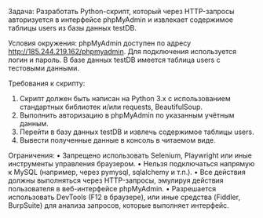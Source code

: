 Задача:
Разработать Python-скрипт, который через HTTP-запросы авторизуется в интерфейсе phpMyAdmin и извлекает содержимое таблицы users из базы данных testDB.

Условия окружения:
phpMyAdmin доступен по адресу http://185.244.219.162/phpmyadmin.
Для подключения используется логин и пароль. В базе данных testDB имеется таблица users с тестовыми данными.

Требования к скрипту:
1. Скрипт должен быть написан на Python 3.x с использованием стандартных библиотек и/или requests, BeautifulSoup.
2. Выполнить авторизацию в phpMyAdmin по указанным учётным данным.
3. Перейти в базу данных testDB и извлечь содержимое таблицы users.
4. Вывести полученные данные в консоль в читаемом виде.
   
Ограничения:
• Запрещено использовать Selenium, Playwright или иные инструменты управления браузером.
• Нельзя подключаться напрямую к MySQL (например, через pymysql, sqlalchemy и т.п.).
• Все действия должны выполняться через HTTP-запросы, эмулируя действия пользователя в веб-интерфейсе phpMyAdmin.
• Разрешается использовать DevTools (F12 в браузере), или иные средства (Fiddler, BurpSuite) для анализа запросов, которые выполняет интерфейс.
